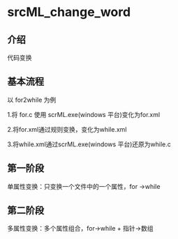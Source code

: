 # srcML_change_word

## 介绍

代码变换

## 基本流程

以 for2while 为例

1.将 for.c 使用 scrML.exe(windows 平台)变化为for.xml

2.将for.xml通过规则变换，变化为while.xml

3.将while.xml通过scrML.exe(windows 平台)还原为while.c


## 第一阶段

单属性变换：只变换一个文件中的一个属性，for ->while


## 第二阶段

多属性变换：多个属性组合，for->while + 指针->数组
